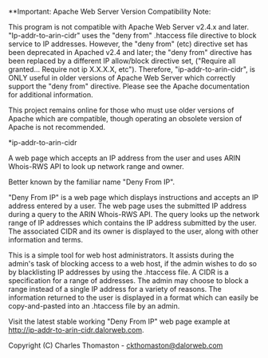 **Important: Apache Web Server Version Compatibility Note:

  This program is not compatible with Apache Web Server v2.4.x and later.  "Ip-addr-to-arin-cidr" uses the "deny from" .htaccess file directive to block service to IP addresses.  However, the "deny from" (etc) directive set has been deprecated in Apached v2.4 and later; the "deny from" directive has been replaced by a different IP allow/block directive set, ("Require all granted... Require not ip X.X.X.X, etc").  Therefore, "ip-addr-to-arin-cidr", is ONLY useful in older versions of Apache Web Server which correctly support the "deny from" directive.  Please see the Apache documentation for additional information.
  
  This project remains online for those who must use older versions of Apache which are compatible, though operating an obsolete version of Apache is not recommended.

*ip-addr-to-arin-cidr

A web page which accepts an IP address from the user and uses ARIN Whois-RWS API to look up network range and owner.

Better known by the familiar name "Deny From IP".

"Deny From IP" is a web page which displays instructions and accepts an IP address entered by a user.  The web page uses the submitted IP address during a query to the ARIN Whois-RWS API.  The query looks up the network range of IP addresses which contains the IP address submitted by the user.  The associated CIDR and its owner is displayed to the user, along with other information and terms.

This is a simple tool for web host administrators.  It assists during the admin's task of blocking access to a web host, if the admin wishes to do so by blacklisting IP addresses by using the .htaccess file.  A CIDR is a specification for a range of addresses.  The admin may choose to block a range instead of a single IP address for a variety of reasons.  The information returned to the user is displayed in a format which can easily be copy-and-pasted into an .htaccess file by an admin.

Visit the latest stable working "Deny From IP" web page example at http://ip-addr-to-arin-cidr.dalorweb.com.

Copyright (C) Charles Thomaston - ckthomaston@dalorweb.com
